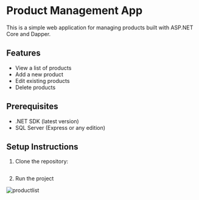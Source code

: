 # Product Management App

This is a simple web application for managing products built with ASP.NET Core and Dapper.

## Features

- View a list of products
- Add a new product
- Edit existing products
- Delete products

## Prerequisites

- .NET SDK (latest version)
- SQL Server (Express or any edition)

## Setup Instructions

1. Clone the repository:
   ```bash https://github.com/omombale2003/Product_App.git
2. Run the project


![productlist](https://github.com/user-attachments/assets/7140adee-f991-43fe-ae96-f2766c042de8)


